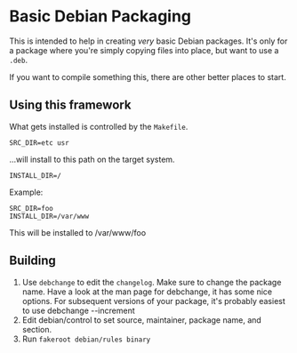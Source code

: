 # Basic Debian Packaging

This is intended to help in creating *very* basic Debian packages. It's only for
a package where you're simply copying files into place, but want to use a `.deb`.

If you want to compile something this, there are other better places to start.

## Using this framework

What gets installed is controlled by the `Makefile`.

    SRC_DIR=etc usr

 ...will install to this path on the target system.

    INSTALL_DIR=/

Example:

    SRC_DIR=foo
    INSTALL_DIR=/var/www

This will be installed to /var/www/foo

## Building

1. Use `debchange` to edit the `changelog`. Make sure to change the package name. Have a look at the man page for debchange, it has some nice options. For subsequent versions of your package, it's probably easiest to use debchange --increment
2. Edit debian/control to set source, maintainer, package name, and section.
3. Run `fakeroot debian/rules binary`

